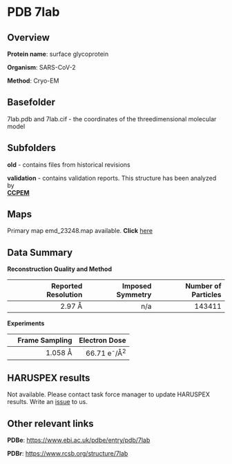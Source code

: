 # PDB 7lab

## Overview

**Protein name**: surface glycoprotein

**Organism**: SARS-CoV-2

**Method**: Cryo-EM



## Basefolder

7lab.pdb and 7lab.cif - the coordinates of the threedimensional molecular model

## Subfolders



**old** - contains files from historical revisions

**validation** - contains validation reports. This structure has been analyzed by <br>     [**CCPEM**](https://github.com/thorn-lab/coronavirus_structural_task_force/tree/master/pdb/surface_glycoprotein/SARS-CoV-2/7lab/validation/ccpem-validation)



## Maps

Primary map emd_23248.map available. **Click** [here](http://ftp.wwpdb.org/pub/emdb/structures/EMD-23248/map/) 

## Data Summary
**Reconstruction Quality and Method**

|   | Reported Resolution | Imposed Symmetry | Number of Particles |
|---|-------------:|----------------:|--------------:|
|   |2.97 Å|n/a|143411|

**Experiments**

|   | Frame Sampling | Electron Dose |
|---|-------------:|----------------:|
|   |1.058 Å|66.71 e<sup>-</sup>/Å<sup>2</sup>|

## HARUSPEX results

Not available. Please contact task force manager to update HARUSPEX results. Write an [issue](https://github.com/thorn-lab/coronavirus_structural_task_force/issues) to us.

## Other relevant links 
**PDBe**:  https://www.ebi.ac.uk/pdbe/entry/pdb/7lab
 
**PDBr**: https://www.rcsb.org/structure/7lab 
